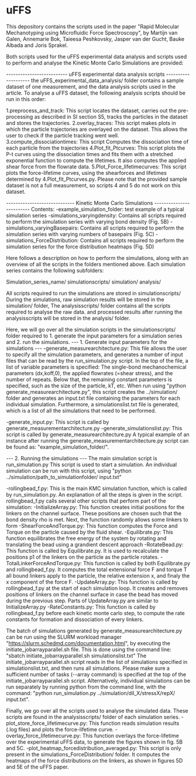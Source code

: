 # uFFS

This depository contains the scripts used in the paper "Rapid Molecular Mechanotyping using Microfluidic Force Spectroscopy", 
by Martijn van Galen, Annemarie Bok, Taieesa Peshkovsky, Jasper van der Gucht, Bauke Albada and Joris Sprakel.

Both scripts used for the uFFS experimental data analysis and scripts used to perform and analyse the Kinetic Monte Carlo Simulations are provided:

-------------------------- uFFS experimental data analysis scripts --------------------
the uFFS_experimental_data_analysis/ folder contains a sample dataset of one measurement, and the data analysis scripts used in the article.
To analyse a uFFS dataset, the following analysis scripts should be run in this order:

1.preprocess_and_track: 	This script locates the dataset, carries out the pre-processing as described in SI section S5, tracks the particles in the dataset and stores the trajectories.
2.overlay_traces:		This script makes plots in which the particle trajectories are overlayed on the dataset. This allows the user to check if the particle tracking went well.
3.compute_dissociationtimes:	This script Computes the dissociation time of each particle from the trajectories
4.Plot_fit_Ptcurves:		This script plots the P-t curves using the dissociation times and fits them with a stretched exponential function to compute the lifetimes. It also computes the applied shear force from the flowrate data.
5.Plot_Force_lifetimecurves:	This script plots the force-lifetime curves, using the shearforces and lifetimes determined by 4.Plot_fit_Ptcurves.py.
Please note that the provided sample dataset is not a full measurement, so scripts 4 and 5 do not work on this dataset.

----------------------------- Kinetic Monte Carlo Simulations -------------------------
Contents:
-example_simulation_folder: test example of a typical simulation series
-simulations_varyingdensity: Contains all scripts required to perform the simulation series with varying bond density (Fig. 5B)
-simulations_varyingBasepairs: Contains all scripts required to perform the simulation series with varying numbers of basepairs (Fig. 5C)
-simulations_ForceDistribution: Contains all scripts required to perform the simulation series for the force distribution heatmaps (Fig. 5D)

Here follows a description on how to perform the simulations, along with an overview of all the scripts in the folders mentioned above.
Each simulation series contains the following subfolders:

Simulation_series_name/
	simulationscripts/
	simulation/
	analysis/

All scripts required to run the simulations are stored in simulationscripts/
During the simulations, raw simulation results will be stored in the simulation/ folder,
The analysisscripts/ folder contains all the scripts required to analyse the raw data.
and processed results after running the analysisscripts will be stored in the analysis/ folder.

Here, we will go over all the simulation scripts in the simulationscripts/ folder required to 1. generate the input parameters for a simulation series and 2. run the simulations. 
--- 1. Generate input parameters for the simulations ---
-generate_measurearchitecture.py:
This file allows the user to specify all the simulation parameters, and generates a number of input files that can be read by the run_simulation.py script. 
In the top of the file, a list of variable parameters is specified: The single-bond mechanochemical parameters (dx,koff,0), the applied flowrates (=shear stress), and the number of repeats.
Below that, the remaining constant parameters is specified, such as the size of the particle, kT, etc.
When run using "python generate_measurearchitecture.py", this script creates the ../simulation/ folder and generates an input.txt file containing the parameters for each individual simulation.
Furthermore, a simulationslist.txt file is generated, which is a list of all the simulations that need to be performed.

-generate_input.py: This script is called by generate_measurementarchitecture.py
-generate_simulationslist.py: This script is called by generate_measurearchitecture.py
A typical example of an instance after running the generate_measurementarchitecture.py script can be found as: "example_simulation_folder/".

--- 2. Running the simulations ---
The main simulation script is run_simulation.py
This script is used to start a simulation. An individual simulation can be run with this script, using "python ../simulation/path_to_simulationfolder/ input.txt"

-rollingbead_f.py:
This is the main KMC simulation function, which is called by run_simulation.py. An explanation of all the steps is given in the script. rollingbead_f.py calls several other scripts that perform part of the simulation:
	-InitializeArray.py: 		This function creates initial positions for the linkers on the channel surface. These positions are chosen such that the bond density rho is met. Next, the function randomly allows some linkers to form
	-ShearForceAndTorque.py: 	This function computes the Force and Torque on the particle caused by the fluid shear.
	-Equilibrate.py:		This function equilibrates the free energy of the system by rotating and translating the bead using a grandient descent approach
		-RotateBead.py: 	This function is called by Equilibrate.py. It is used to recalculate the positions p1 of the linkers on the particle as the particle rotates.
	-TotalLinkerForceAndTorque.py:	This function is called by both Equilibrate.py and rollingbead_f.py. It computes the total extensional force F and torque T all bound linkers apply to the particle, the relative extension x, and finaly the x component of the force F. 
	-UpdateArray.py:		This function is called by rollingbead_f.py at the start of each simulation loop. It creates and removes positions of linkers on the channel surface in case the bead has moved during the previous step. Parts of UpdateArray.py are similar to InitializeArray.py
	-RateConstants.py:		This function is called by rollingbead_f.py before each kinetic monte carlo step, to compute the rate constants for formation and dissociation of every linkers.

The batch of simulations generated by generate_measurearchitecture.py can be run using the SLURM workload manager "https://slurm.schedmd.com/documentation.html", by executing the initiate_jobarrayparallel.sh file.
This is done using the command line: "sbatch initiate_jobarrayparallel.sh simulationslist.txt"
The initiate_jobarrayparallel.sh script reads in the list of simulations specified in simulationslist.txt, and then runs all simulations. Please make sure a sufficient number of tasks (--array command) is specified at the top of the initiate_jobarrayparallel.sh script.
Alternatively, individual simulations can be run separately by running python from the command line, with the command: "python run_simulation.py ../simulation/dil_X/stressX/repX/ input.txt".

Finally, we go over all the scripts used to analyse the simulated data. These scripts are found in the analysisscripts/ folder of each simulation series.
	-plot_store_force_lifetimecurve.py:	This function reads simulation results (.log files) and plots the force-lifetime curve.
	-overlay_force_lifetimecurve.py:	This function overlays the force-lifetime over the experimental uFFS data, to generate the figures shown in fig. 5B and 5C.
	-plot_heatmap_forcedistribution_averaged.py:	This script is only present in the simulations_ForceDistribution/ folder. It computes the heatmaps of the force distributions on the linkers, as shown in figures 5D and 5E of the uFFS paper.
	

